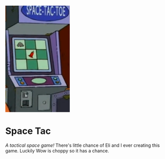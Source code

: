 ![Space Tac](https://github.com/victusfate/SpaceTac/blob/master/public/images/SpaceTac.PNG)
<h1>Space Tac</h1>
<i>A tactical space game!</i>
There's little chance of Eli and I ever creating this game. Luckily Wow is choppy so it has a chance.
